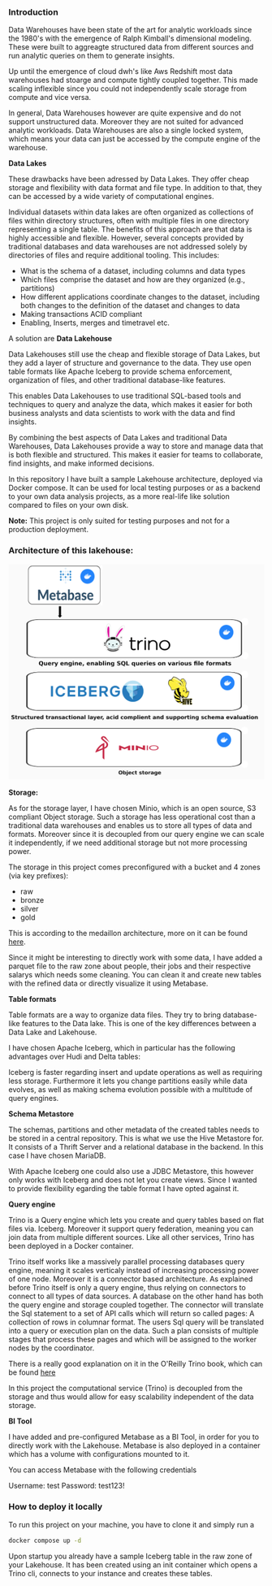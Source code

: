 ### Introduction 

Data Warehouses have been state of the art for analytic workloads since the 1980's with the emergence of Ralph Kimball's dimensional modeling. These were built to aggreagte structured data from different sources and run analytic queries on them to generate insights. 

Up until the emergence of cloud dwh's like Aws Redshift most data warehouses had stoarge and compute tightly coupled together. This made scaling inflexible since you could not independently scale storage from compute and vice versa. 

In general, Data Warehouses however are quite expensive and do not support unstructured data. Moreover they are not suited for advanced analytic workloads. Data Warehouses are also a single locked system, which means your data can just be accessed by the compute engine of the warehouse. 

__Data Lakes__

These drawbacks have been adressed by Data Lakes. They offer cheap storage and flexibility with data format and file type. In addition to that, they can be accessed by a wide variety of computational engines.

Individual datasets within data lakes are often organized as collections of files within directory structures, often with multiple files in one directory representing a single table. The benefits of this approach are that data is highly accessible and flexible. 
However, several concepts provided by traditional databases and data warehouses are not addressed solely by directories of files and require additional tooling. This includes:

- What is the schema of a dataset, including columns and data types
- Which files comprise the dataset and how are they organized (e.g., partitions)
- How different applications coordinate changes to the dataset, including both changes to the definition of the dataset and changes to data
- Making transactions ACID compliant 
- Enabling, Inserts, merges and timetravel etc. 

A solution are __Data Lakehouse__

Data Lakehouses still use the cheap and flexible storage of Data Lakes, but they add a layer of structure and governance to the data. They use open table formats like Apache Iceberg to provide schema enforcement, organization of files, and other traditional database-like features.

This enables Data Lakehouses to use traditional SQL-based tools and techniques to query and analyze the data, which makes it easier for both business analysts and data scientists to work with the data and find insights.

By combining the best aspects of Data Lakes and traditional Data Warehouses, Data Lakehouses provide a way to store and manage data that is both flexible and structured. This makes it easier for teams to collaborate, find insights, and make informed decisions.

In this repository I have built a sample Lakehouse architecture, deployed via Docker compose. It can be used for local testing purposes or as a backend to your own data analysis projects, as a more real-life like solution compared to files on your own disk.

__Note:__ This project is only suited for testing purposes and not for a production deployment.

### Architecture of this lakehouse:

![](.images/architecture.png)

**Storage:**

As for the storage layer, I have chosen Minio, which is an open source, S3 compliant Object storage. Such a storage has less operational cost than a traditional data warehouses and enables us to store all types of data and formats. Moreover since it is decoupled from our query engine we can scale it independently, if we need additional storage but not more processing power. 

The storage in this project comes preconfigured with a bucket and 4 zones (via key prefixes):
- raw
- bronze
- silver 
- gold 

This is according to the medaillon architecture, more on it can be found [here](https://www.databricks.com/glossary/medallion-architecture). 

Since it might be interesting to directly work with some data, I have added a parquet file to the raw zone about people, their jobs and their respective salarys which needs some cleaning. You can clean it and create new tables with the refined data or directly visualize it using Metabase.

**Table formats**

Table formats are a way to organize data files. They try to bring database-like features to the Data lake. This is one of the key differences between a Data Lake and Lakehouse. 

I have chosen Apache Iceberg, which in particular has the following advantages over Hudi and Delta tables:  

Iceberg is faster regarding insert and update operations as well as requiring less storage. 
Furthermore it lets you change partitions easily while data evolves, as well as making schema evolution possible with a multitude of query engines. 

**Schema Metastore**

The schemas, partitions and other metadata of the created tables needs to be stored in a central repository. This is what we use the Hive Metastore for. It consists of a Thrift Server and a relational database in the backend. In this case I have chosen MariaDB. 

With Apache Iceberg one could also use a JDBC Metastore, this however only works with Iceberg and does not let you create views. Since I wanted to provide flexibility egarding the table format I have opted against it.

**Query engine**

Trino is a Query engine which lets you create and query tables based on flat files via. Iceberg. Moreover it support query federation, meaning you can join data from multiple different sources. Like all other services, Trino has been deployed in a Docker container.  

Trino itself works like a massively parallel processing databases query engine, meaning it scales verticaly instead of increasing processing power of one node. Moreover it is a connector based architecture. As explained before Trino itself is only a query engine, thus relying on connectors to connect to all types of data sources. A database on the other hand has both the query engine and storage coupled together. The connector will translate the Sql statement to a set of API calls which will return so called pages: A collection of rows in columnar format. The users Sql query will be translated into a query or execution plan on the data. Such a plan consists of multiple stages that process these pages and which will be assigned to the worker nodes by the coordinator. 

There is a really good explanation on it in the O'Reilly Trino book, which can be found [here](https://www.oreilly.com/library/view/trino-the-definitive/9781098107703/ch04.html#fig-task-split)

In this project the computational service (Trino) is decoupled from the storage and thus would allow for easy scalability independent of the data storage. 

**BI Tool**

I have added and pre-configured Metabase as a BI Tool, in order for you to directly work with the Lakehouse. Metabase is also deployed in a container which has a volume with configurations mounted to it.

You can access Metabase with the following credentials

Username: test
Password: test123!

### How to deploy it locally 

To run this project on your machine, you have to clone it and simply run a

```bash
docker compose up -d
```

Upon startup you already have a sample Iceberg table in the raw zone of your Lakehouse. It has been created using an init container which opens a Trino cli, connects to your instance and creates these tables. 